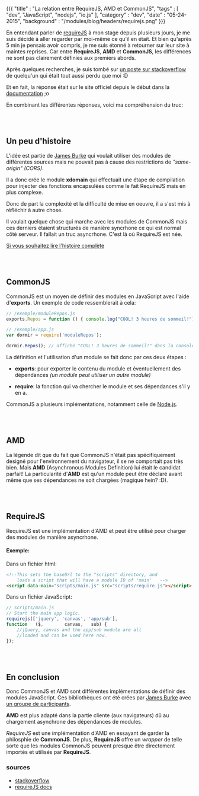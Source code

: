 {{{
    "title"    : "La relation entre RequireJS, AMD et CommonJS",
    "tags"     : [ "dev", "JavaScript", "nodejs", "io.js" ],
    "category" : "dev",
    "date"     : "05-24-2015",
    "background" : "/modules/blog/headers/requirejs.png"
}}}

En entendant parler de [requireJS](http://requirejs.org) à mon stage
depuis plusieurs jours, je me suis
décidé à aller regarder par moi-même ce qu'il  en était.
Et bien qu'après 5 min je pensais avoir compris, je me suis étonné à retourner
sur leur site à maintes reprises. Car entre **RequireJS**, **AMD** et **CommonJS**, les
différences ne sont pas clairement définies aux premiers abords.

Après quelques recherches, je suis tombé sur [un poste sur stackoverflow](http://stackoverflow.com/questions/16521471/relation-between-commonjs-amd-and-requirejs)
de quelqu'un qui était tout aussi perdu que moi :D

Et en fait, la réponse était sur le site officiel depuis le début dans la [documentation](http://requirejs.org/docs/whyamd.html) ;o

En combinant les différentes réponses, voici ma compréhension du truc:


<br><br>
## Un peu d'histoire

L'idée est partie de [James Burke](https://github.com/jrburke) qui voulait
utiliser des modules de différentes sources mais ne pouvait pas à cause
des restrictions de *"same-origin" (CORS)*.

Il a donc crée le module **xdomain** qui effectuait une étape de compilation
pour injecter des fonctions encapsulées comme le fait RequireJS mais en plus complexe.

Donc de part la complexité et la difficulté de mise en oeuvre,
il a s'est mis à réfléchir à autre chose.

Il voulait quelque chose qui marche avec les modules de CommonJS mais ces derniers
étaient structurés de manière syncrhone ce qui est normal côté serveur.
Il fallait un truc asyncrhone. C'est là où RequireJS est née.

[Si vous souhaitez lire l'histoire complète](http://requirejs.org/docs/history.html)



<br><br>
## CommonJS

CommonJS est un moyen de définir des modules en JavaScript avec l'aide d'**exports**.
Un exemple de code ressemblerait à cela:

```javascript
// /exemple/moduleRepos.js
exports.Repos = function () { console.log("COOL! 3 heures de sommeil!"); };

// /exemple/app.js
var dormir = require('moduleRepos');

dormir.Repos(); // affiche "COOL! 3 heures de sommeil!" dans la console
```

La définition et l'utilisation d'un module se fait donc par ces deux étapes :

* **exports**: pour exporter le contenu du module et éventuellement des dépendances
*(un module peut utiliser un autre module)*

* **require**: la fonction qui va chercher le module et ses dépendances s'il y en a.

CommonJS a plusieurs implémentations, notamment celle de [Node.js](http://nodejs.org).



<br><br>
## AMD

La légende dit que du fait que CommonJS n'était pas
spécifiquement designé pour l'environnement du navigateur,
il se ne comportait pas très bien. Mais **AMD** (Asynchronous Modules Definition) lui
était le candidat parfait! La particularité d'**AMD** est qu'un module peut être déclaré
avant même que ses dépendances ne soit chargées (magique hein? :D).


<br><br>
## RequireJS

RequireJS est une implémentation d'AMD et peut être utilisé pour charger
des modules de manière asyncrhone.

#### Exemple:

Dans un fichier html:

```html
<!--This sets the baseUrl to the "scripts" directory, and
    loads a script that will have a module ID of 'main'   -->
<script data-main="scripts/main.js" src="scripts/require.js"></script>
```

Dans un fichier JavaScript:

```javascript
// scripts/main.js
// Start the main app logic.
requirejs(['jquery', 'canvas', 'app/sub'],
function   ($,        canvas,   sub) {
    //jQuery, canvas and the app/sub module are all
    //loaded and can be used here now.
});
```

<br><br>
## En conclusion

Donc CommonJS et AMD sont différentes implémentations de définir des modules JavaScript.
Ces bibliothèques ont été crées par [James Burke](https://github.com/jrburke)
avec [un groupe de participants](http://groups.google.com/group/commonjs).

**AMD** est plus adapté dans la partie cliente (aux navigateurs) dû au chargement asynchrone
des dépendances de modules.

*RequireJS* est une implémentation d'AMD en essayant de garder la philosphie de **CommonJS**.
De plus, **RequireJS** offre un *wrapper* de telle sorte que les modules CommonJS
peuvent presque être directement importés et utilisés par **RequireJS**.

### sources

* [stackoverflow](http://stackoverflow.com/questions/16521471/relation-between-commonjs-amd-and-requirejs)
* [requireJS docs](http://requirejs.org/docs/whyamd.html)
